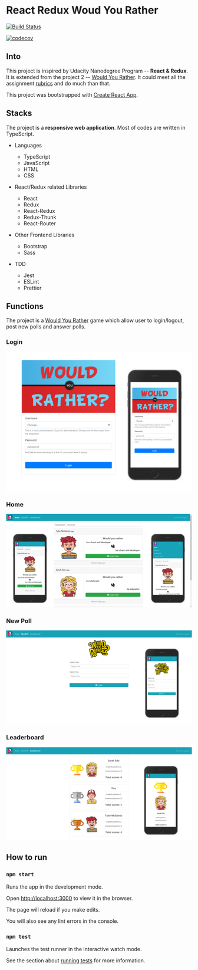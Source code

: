 # React Redux Woud You Rather

[![Build Status](https://travis-ci.com/xssssl/React-Redux-Would-You-Rather.svg?branch=master)](https://travis-ci.com/xssssl/React-Redux-Would-You-Rather)

[![codecov](https://codecov.io/gh/xssssl/React-Redux-Would-You-Rather/branch/master/graph/badge.svg?token=T8Y1IQSNJR)](undefined)

## Into

This project is inspired by Udacity Nanodegree Program -- **React & Redux**. It is extended from the project 2 -- [Would You Rather](https://github.com/udacity/reactnd-project-would-you-rather-starter). It could meet all the assignment [rubrics](https://github.com/xssssl/React-Redux-Would-You-Rather/blob/master/rubrics.pdf) and do much than that.
  
This project was bootstrapped with [Create React App](https://github.com/facebook/create-react-app).


## Stacks

The project is a **responsive web application**. Most of codes are written in TypeScript. 

* Languages
  * TypeScript
  * JavaScript
  * HTML
  * CSS

* React/Redux related Libraries
  * React
  * Redux
  * React-Redux
  * Redux-Thunk
  * React-Router

* Other Frontend Libraries
  * Bootstrap
  * Sass

* TDD
  * Jest
  * ESLint
  * Prettier

## Functions

The project is a [Would You Rather](https://en.wikipedia.org/wiki/Would_you_rather) game which allow user to login/logout, post new polls and answer polls.

### Login
![screenshot login](https://github.com/xssssl/React-Redux-Would-You-Rather/blob/master/screenshots/login_composition.png)

### Home
![screenshot home](https://github.com/xssssl/React-Redux-Would-You-Rather/blob/master/screenshots/home_composition.png)

### New Poll
![screenshot newpoll](https://github.com/xssssl/React-Redux-Would-You-Rather/blob/master/screenshots/newpoll_composition.png)

### Leaderboard
![screenshot leaderboard](https://github.com/xssssl/React-Redux-Would-You-Rather/blob/master/screenshots/leaderboard_composition.png)
  
## How to run

### `npm start`

Runs the app in the development mode.<br  />

Open [http://localhost:3000](http://localhost:3000) to view it in the browser.

The page will reload if you make edits.<br  />

You will also see any lint errors in the console.

### `npm test`

Launches the test runner in the interactive watch mode.<br  />

See the section about [running tests](https://facebook.github.io/create-react-app/docs/running-tests) for more information.
